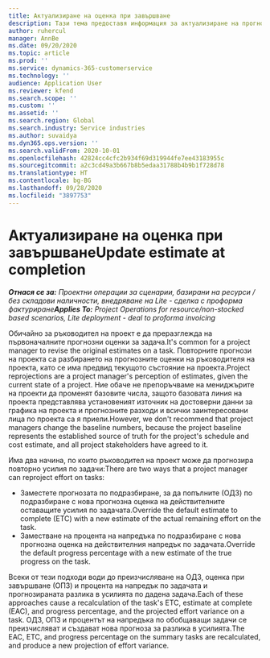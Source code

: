 ```yaml
---
title: Актуализиране на оценка при завършване
description: Тази тема предоставя информация за актуализиране на прогнозата за усилията върху даден проект.
author: ruhercul
manager: AnnBe
ms.date: 09/20/2020
ms.topic: article
ms.prod: ''
ms.service: dynamics-365-customerservice
ms.technology: ''
audience: Application User
ms.reviewer: kfend
ms.search.scope: ''
ms.custom: ''
ms.assetid: ''
ms.search.region: Global
ms.search.industry: Service industries
ms.author: suvaidya
ms.dyn365.ops.version: ''
ms.search.validFrom: 2020-10-01
ms.openlocfilehash: 42824cc4cfc2b934f69d319944fe7ee43183955c
ms.sourcegitcommit: a2c3cd49a3b667b8b5edaa31788b4b9b1f728d78
ms.translationtype: HT
ms.contentlocale: bg-BG
ms.lasthandoff: 09/28/2020
ms.locfileid: "3897753"
---
```

# <a name="update-estimate-at-completion"></a><span data-ttu-id="f8b9f-103">Актуализиране на оценка при завършване</span><span class="sxs-lookup"><span data-stu-id="f8b9f-103">Update estimate at completion</span></span>

<span data-ttu-id="f8b9f-104">_**Отнася се за:** Проектни операции за сценарии, базирани на ресурси / без складови наличности, внедряване на Lite - сделка с проформа фактуриране_</span><span class="sxs-lookup"><span data-stu-id="f8b9f-104">_**Applies To:** Project Operations for resource/non-stocked based scenarios, Lite deployment - deal to proforma invoicing_</span></span>

<span data-ttu-id="f8b9f-105">Обичайно за ръководител на проект е да преразглежда на първоначалните прогнозни оценки за задача.</span><span class="sxs-lookup"><span data-stu-id="f8b9f-105">It's common for a project manager to revise the original estimates on a task.</span></span> <span data-ttu-id="f8b9f-106">Повторните прогнози на проекта са разбирането на прогнозните оценки на ръководителя на проекта, като се има предвид текущото състояние на проекта.</span><span class="sxs-lookup"><span data-stu-id="f8b9f-106">Project reprojections are a project manager's perception of estimates, given the current state of a project.</span></span> <span data-ttu-id="f8b9f-107">Ние обаче не препоръчваме на мениджърите на проекти да променят базовите числа, защото базовата линия на проекта представлява установеният източник на достоверни данни за графика на проекта и прогнозните разходи и всички заинтересовани лица по проекта са я приели.</span><span class="sxs-lookup"><span data-stu-id="f8b9f-107">However, we don't recommend that project managers change the baseline numbers, because the project baseline represents the established source of truth for the project's schedule and cost estimate, and all project stakeholders have agreed to it.</span></span>

<span data-ttu-id="f8b9f-108">Има два начина, по които ръководител на проект може да прогнозира повторно усилия по задачи:</span><span class="sxs-lookup"><span data-stu-id="f8b9f-108">There are two ways that a project manager can reproject effort on tasks:</span></span>

- <span data-ttu-id="f8b9f-109">Заместете прогнозата по подразбиране, за да попълните (ОДЗ) по подразбиране с нова прогнозна оценка на действителните оставащите усилия по задачата.</span><span class="sxs-lookup"><span data-stu-id="f8b9f-109">Override the default estimate to complete (ETC) with a new estimate of the actual remaining effort on the task.</span></span> 
- <span data-ttu-id="f8b9f-110">Заместване на процента на напредъка по подразбиране с нова прогнозна оценка на действителния напредък по задачата.</span><span class="sxs-lookup"><span data-stu-id="f8b9f-110">Override the default progress percentage with a new estimate of the true progress on the task.</span></span>

<span data-ttu-id="f8b9f-111">Всеки от тези подходи води до преизчисляване на ОДЗ, оценка при завършване (ОПЗ) и процента на напредък по задачата и прогнозираната разлика в усилията по дадена задача.</span><span class="sxs-lookup"><span data-stu-id="f8b9f-111">Each of these approaches cause a recalculation of the task's ETC, estimate at complete (EAC), and progress percentage, and the projected effort variance on a task.</span></span> <span data-ttu-id="f8b9f-112">ОДЗ, ОПЗ и процентът на напредъка по обобщаващи задачи се преизчисляват и създават нова прогноза за разлика в усилията.</span><span class="sxs-lookup"><span data-stu-id="f8b9f-112">The EAC, ETC, and progress percentage on the summary tasks are recalculated, and produce a new projection of effort variance.</span></span>
